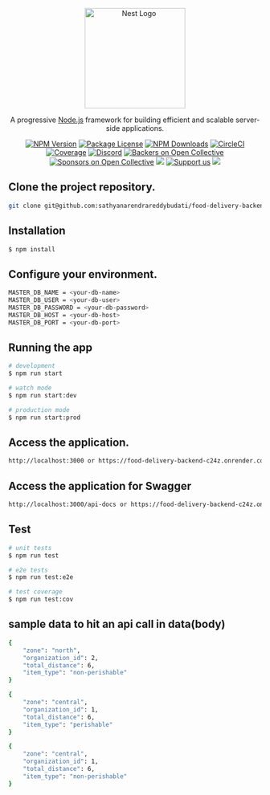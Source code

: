 <p align="center">
  <a href="http://nestjs.com/" target="blank"><img src="https://nestjs.com/img/logo-small.svg" width="200" alt="Nest Logo" /></a>
</p>

[circleci-image]: https://img.shields.io/circleci/build/github/nestjs/nest/master?token=abc123def456
[circleci-url]: https://circleci.com/gh/nestjs/nest

  <p align="center">A progressive <a href="http://nodejs.org" target="_blank">Node.js</a> framework for building efficient and scalable server-side applications.</p>
    <p align="center">
<a href="https://www.npmjs.com/~nestjscore" target="_blank"><img src="https://img.shields.io/npm/v/@nestjs/core.svg" alt="NPM Version" /></a>
<a href="https://www.npmjs.com/~nestjscore" target="_blank"><img src="https://img.shields.io/npm/l/@nestjs/core.svg" alt="Package License" /></a>
<a href="https://www.npmjs.com/~nestjscore" target="_blank"><img src="https://img.shields.io/npm/dm/@nestjs/common.svg" alt="NPM Downloads" /></a>
<a href="https://circleci.com/gh/nestjs/nest" target="_blank"><img src="https://img.shields.io/circleci/build/github/nestjs/nest/master" alt="CircleCI" /></a>
<a href="https://coveralls.io/github/nestjs/nest?branch=master" target="_blank"><img src="https://coveralls.io/repos/github/nestjs/nest/badge.svg?branch=master#9" alt="Coverage" /></a>
<a href="https://discord.gg/G7Qnnhy" target="_blank"><img src="https://img.shields.io/badge/discord-online-brightgreen.svg" alt="Discord"/></a>
<a href="https://opencollective.com/nest#backer" target="_blank"><img src="https://opencollective.com/nest/backers/badge.svg" alt="Backers on Open Collective" /></a>
<a href="https://opencollective.com/nest#sponsor" target="_blank"><img src="https://opencollective.com/nest/sponsors/badge.svg" alt="Sponsors on Open Collective" /></a>
  <a href="https://paypal.me/kamilmysliwiec" target="_blank"><img src="https://img.shields.io/badge/Donate-PayPal-ff3f59.svg"/></a>
    <a href="https://opencollective.com/nest#sponsor"  target="_blank"><img src="https://img.shields.io/badge/Support%20us-Open%20Collective-41B883.svg" alt="Support us"></a>
  <a href="https://twitter.com/nestframework" target="_blank"><img src="https://img.shields.io/twitter/follow/nestframework.svg?style=social&label=Follow"></a>
</p>
  <!--[![Backers on Open Collective](https://opencollective.com/nest/backers/badge.svg)](https://opencollective.com/nest#backer)
  [![Sponsors on Open Collective](https://opencollective.com/nest/sponsors/badge.svg)](https://opencollective.com/nest#sponsor)-->

## Clone the project repository.

```bash
git clone git@github.com:sathyanarendrareddybudati/food-delivery-backend.git
```

## Installation

```bash
$ npm install
```

## Configure your environment.

```bash
MASTER_DB_NAME = <your-db-name>
MASTER_DB_USER = <your-db-user>
MASTER_DB_PASSWORD = <your-db-password>
MASTER_DB_HOST = <your-db-host>
MASTER_DB_PORT = <your-db-port>
```

## Running the app

```bash
# development
$ npm run start

# watch mode
$ npm run start:dev

# production mode
$ npm run start:prod
```

## Access the application.

```bash
http://localhost:3000 or https://food-delivery-backend-c24z.onrender.com/
```

## Access the application for Swagger

```bash
http://localhost:3000/api-docs or https://food-delivery-backend-c24z.onrender.com/api-docs
```

## Test

```bash
# unit tests
$ npm run test

# e2e tests
$ npm run test:e2e

# test coverage
$ npm run test:cov
```


## sample data to hit an api call in data(body)

```bash
{
    "zone": "north",
    "organization_id": 2,
    "total_distance": 6,
    "item_type": "non-perishable"
}

{
    "zone": "central",
    "organization_id": 1,
    "total_distance": 6,
    "item_type": "perishable"
}

{
    "zone": "central",
    "organization_id": 1,
    "total_distance": 6,
    "item_type": "non-perishable"
}
```